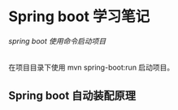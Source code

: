 # Spring boot 学习笔记



###### spring boot 使用命令启动项目

在项目目录下使用 mvn spring-boot:run 启动项目。

## Spring boot 自动装配原理

